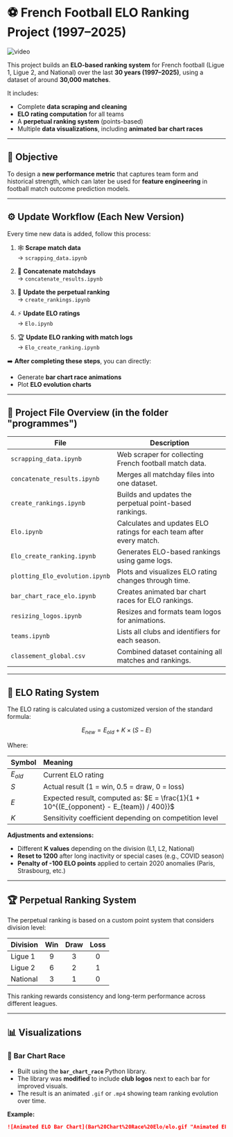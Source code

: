 # ⚽ French Football ELO Ranking Project (1997–2025)

![video](/Bart_Chart_Race_Elo/elo.gif "Animated elo bar chart")


This project builds an **ELO-based ranking system** for French football (Ligue 1, Ligue 2, and National) over the last **30 years (1997–2025)**, using a dataset of around **30,000 matches**.

It includes:
- Complete **data scraping and cleaning**
- **ELO rating computation** for all teams
- A **perpetual ranking system** (points-based)
- Multiple **data visualizations**, including **animated bar chart races**

---

## 🧠 Objective

To design a **new performance metric** that captures team form and historical strength, which can later be used for **feature engineering** in football match outcome prediction models.

---

## ⚙️ Update Workflow (Each New Version)

Every time new data is added, follow this process:

1. 🕸️ **Scrape match data**  
   → `scrapping_data.ipynb`

2. 📅 **Concatenate matchdays**  
   → `concatenate_results.ipynb`

3. 🧮 **Update the perpetual ranking**  
   → `create_rankings.ipynb`

4. ⚡ **Update ELO ratings**  
   → `Elo.ipynb`

5. 🏆 **Update ELO ranking with match logs**  
   → `Elo_create_ranking.ipynb`

➡️ **After completing these steps**, you can directly:
- Generate **bar chart race animations**
- Plot **ELO evolution charts**

---

## 🧩 Project File Overview (in the folder "programmes")

| File | Description |
|------|--------------|
| `scrapping_data.ipynb` | Web scraper for collecting French football match data. |
| `concatenate_results.ipynb` | Merges all matchday files into one dataset. |
| `create_rankings.ipynb` | Builds and updates the perpetual point-based rankings. |
| `Elo.ipynb` | Calculates and updates ELO ratings for each team after every match. |
| `Elo_create_ranking.ipynb` | Generates ELO-based rankings using game logs. |
| `plotting_Elo_evolution.ipynb` | Plots and visualizes ELO rating changes through time. |
| `bar_chart_race_elo.ipynb` | Creates animated bar chart races for ELO rankings. |
| `resizing_logos.ipynb` | Resizes and formats team logos for animations. |
| `teams.ipynb` | Lists all clubs and identifiers for each season. |
| `classement_global.csv` | Combined dataset containing all matches and rankings. |

---

## 🧮 ELO Rating System

The ELO rating is calculated using a customized version of the standard formula:

$$
E_{new} = E_{old} + K \times (S - E)
$$

Where:

| Symbol | Meaning |
|:--------|:---------|
| $E_{old}$ | Current ELO rating |
| $S$ | Actual result (1 = win, 0.5 = draw, 0 = loss) |
| $E$ | Expected result, computed as: $E = \frac{1}{1 + 10^{(E_{opponent} - E_{team}) / 400}}$ |
| $K$ | Sensitivity coefficient depending on competition level |

**Adjustments and extensions:**
- Different **K values** depending on the division (L1, L2, National)
- **Reset to 1200** after long inactivity or special cases (e.g., COVID season)
- **Penalty of -100 ELO points** applied to certain 2020 anomalies (Paris, Strasbourg, etc.)

---

## 🏆 Perpetual Ranking System

The perpetual ranking is based on a custom point system that considers division level:

| Division | Win | Draw | Loss |
|:----------|:---:|:----:|:----:|
| Ligue 1 | 9 | 3 | 0 |
| Ligue 2 | 6 | 2 | 1 |
| National | 3 | 1 | 0 |

This ranking rewards consistency and long-term performance across different leagues.

---

## 📊 Visualizations

### 🎥 **Bar Chart Race**

- Built using the **`bar_chart_race`** Python library.  
- The library was **modified** to include **club logos** next to each bar for improved visuals.  
- The result is an animated `.gif` or `.mp4` showing team ranking evolution over time.

**Example:**
```markdown
![Animated ELO Bar Chart](Bar%20Chart%20Race%20Elo/elo.gif "Animated ELO Bar Chart")
